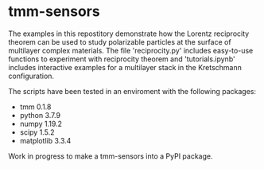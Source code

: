 # tmm-sensors
The examples in this repostitory demonstrate how the Lorentz reciprocity theorem can be used 
to study polarizable particles at the surface of multilayer complex materials. 
The file 'reciprocity.py' includes easy-to-use functions to experiment with 
reciprocity theorem and 'tutorials.ipynb' includes interactive examples for a
multilayer stack in the Kretschmann configuration. 

The scripts have been tested in an enviroment with the following packages:
* tmm 0.1.8
* python 3.7.9
* numpy 1.19.2 
* scipy 1.5.2
* matplotlib 3.3.4

Work in progress to make a tmm-sensors into a PyPI package. 
